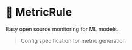 # 📏 MetricRule

Easy open source monitoring for ML models.

> Config specification for metric generation
